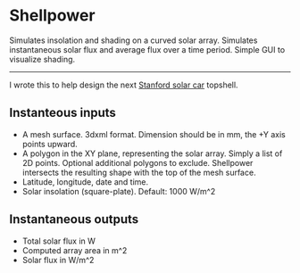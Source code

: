 Shellpower
==========

Simulates insolation and shading on a curved solar array.
Simulates instantaneous solar flux and average flux over a time period. 
Simple GUI to visualize shading.

***

I wrote this to help design the next [Stanford solar car](http://solarcar.stanford.edu) topshell.

Instanteous inputs
------------------
* A mesh surface. 3dxml format. Dimension should be in mm, the +Y axis points upward.
* A polygon in the XY plane, representing the solar array. Simply a list of 2D points. 
  Optional additional polygons to exclude. Shellpower intersects the resulting shape 
  with the top of the mesh surface. 
* Latitude, longitude, date and time.
* Solar insolation (square-plate). Default: 1000 W/m^2

Instantaneous outputs
---------------------
* Total solar flux in W
* Computed array area in m^2
* Solar flux in W/m^2
